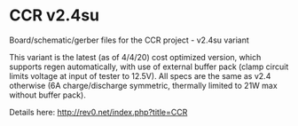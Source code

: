 # CCR v2.4su
Board/schematic/gerber files for the CCR project - v2.4su variant

This variant is the latest (as of 4/4/20) cost optimized version, which supports regen automatically, with use of external buffer pack (clamp circuit limits voltage at input of tester to 12.5V). All specs are the same as v2.4 otherwise (6A charge/discharge symmetric, thermally limited to 21W max without buffer pack).

Details here: http://rev0.net/index.php?title=CCR
